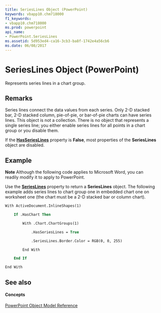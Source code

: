 ```yaml
---
title: SeriesLines Object (PowerPoint)
keywords: vbapp10.chm718000
f1_keywords:
- vbapp10.chm718000
ms.prod: powerpoint
api_name:
- PowerPoint.SeriesLines
ms.assetid: 5d953ed4-ca16-3cb3-ba8f-1742e4a56cb6
ms.date: 06/08/2017
---
```



# SeriesLines Object (PowerPoint)

Represents series lines in a chart group.


## Remarks

 Series lines connect the data values from each series. Only 2-D stacked bar, 2-D stacked column, pie-of-pie, or bar-of-pie charts can have series lines. This object is not a collection. There is no object that represents a single series line; you either enable series lines for all points in a chart group or you disable them.

If the **[HasSeriesLines](chartgroup-hasserieslines-property-powerpoint.md)** property is **False**, most properties of the **SeriesLines** object are disabled.


## Example




 **Note**  Although the following code applies to Microsoft Word, you can readily modify it to apply to PowerPoint.

Use the **[SeriesLines](chartgroup-serieslines-property-powerpoint.md)** property to return a **SeriesLines** object. The following example adds series lines to chart group one in embedded chart one on worksheet one (the chart must be a 2-D stacked bar or column chart).




```vb
With ActiveDocument.InlineShapes(1)

    If .HasChart Then

        With .Chart.ChartGroups(1)

            .HasSeriesLines = True

            .SeriesLines.Border.Color = RGB(0, 0, 255)

        End With

    End If

End With
```


## See also


#### Concepts


[PowerPoint Object Model Reference](object-model-powerpoint-vba-reference.md)

